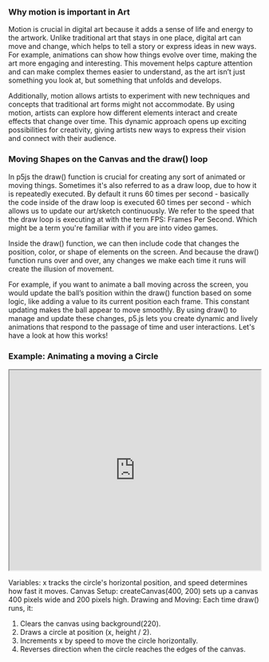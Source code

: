 
### Why motion is important in Art

Motion is crucial in digital art because it adds a sense of life and energy to the artwork. Unlike traditional art that stays in one place, digital art can move and change, which helps to tell a story or express ideas in new ways. For example, animations can show how things evolve over time, making the art more engaging and interesting. This movement helps capture attention and can make complex themes easier to understand, as the art isn’t just something you look at, but something that unfolds and develops.

Additionally, motion allows artists to experiment with new techniques and concepts that traditional art forms might not accommodate. By using motion, artists can explore how different elements interact and create effects that change over time. This dynamic approach opens up exciting possibilities for creativity, giving artists new ways to express their vision and connect with their audience.

### Moving Shapes on the Canvas and the draw() loop

In p5js the draw() function is crucial for creating any sort of animated or moving things. Sometimes it's also referred to as a draw loop, due to how it is repeatedly executed. By default it runs 60 times per second - basically the code inside of the draw loop is executed 60 times per second - which allows us to update our art/sketch continuously. We refer to the speed that the draw loop is executing at with the term FPS: Frames Per Second. Which might be a term you're familiar with if you are into video games.

Inside the draw() function, we can then include code that changes the position, color, or shape of elements on the screen. And because the draw() function runs over and over, any changes we make each time it runs will create the illusion of movement.

For example, if you want to animate a ball moving across the screen, you would update the ball’s position within the draw() function based on some logic, like adding a value to its current position each frame. This constant updating makes the ball appear to move smoothly. By using draw() to manage and update these changes, p5.js lets you create dynamic and lively animations that respond to the passage of time and user interactions. Let's have a look at how this works!


### Example: Animating a moving a Circle

<iframe src="https://openprocessing.org/sketch/2326404/embed/?plusEmbedHash=c8e6314d&userID=272186&plusEmbedTitle=true&show=sketch" width="100%" height="400"></iframe>

Variables: x tracks the circle's horizontal position, and speed determines how fast it moves.
Canvas Setup: createCanvas(400, 200) sets up a canvas 400 pixels wide and 200 pixels high.
Drawing and Moving: Each time draw() runs, it:

1. Clears the canvas using background(220).
2. Draws a circle at position (x, height / 2).
3. Increments x by speed to move the circle horizontally.
4. Reverses direction when the circle reaches the edges of the canvas.